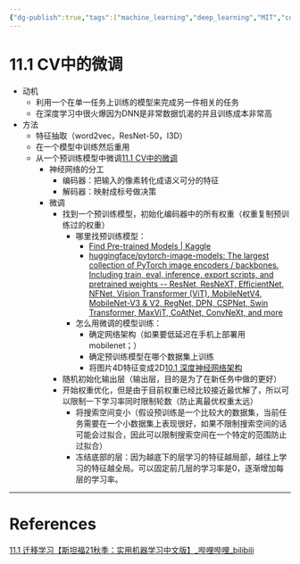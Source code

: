 ```yaml
---
{"dg-publish":true,"tags":["machine_learning","deep_learning","MIT","course"],"permalink":"/Inbox/study/人工智能/机器学习/MIT21秋课程/11.1 CV中的微调/","dgPassFrontmatter":true}
---
```




# 11.1 CV中的微调
- 动机
	- 利用一个在单一任务上训练的模型来完成另一件相关的任务
	- 在深度学习中很火爆因为DNN是非常数据饥渴的并且训练成本非常高
- 方法
	- 特征抽取（word2vec，ResNet-50，I3D）
	- 在一个模型中训练然后重用
	- 从一个预训练模型中微调[11.1 CV中的微调](11.1%20CV中的微调.md)
		- 神经网络的分工
			- 编码器：把输入的像素转化成语义可分的特征
			- 解码器：映射成标号做决策
		- 微调
			- 找到一个预训练模型，初始化编码器中的所有权重（权重复制预训练过的权重）
				- 哪里找预训练模型：
					- [Find Pre-trained Models | Kaggle](https://www.kaggle.com/models?tfhub-redirect=true)
					- [huggingface/pytorch-image-models: The largest collection of PyTorch image encoders / backbones. Including train, eval, inference, export scripts, and pretrained weights -- ResNet, ResNeXT, EfficientNet, NFNet, Vision Transformer (ViT), MobileNetV4, MobileNet-V3 & V2, RegNet, DPN, CSPNet, Swin Transformer, MaxViT, CoAtNet, ConvNeXt, and more](https://github.com/huggingface/pytorch-image-models)
				- 怎么用微调的模型训练：
					- 确定网络架构（如果要低延迟在手机上部署用mobilenet；）
					- 确定预训练模型在哪个数据集上训练
					- 将图片4D特征变成2D[10.1 深度神经网络架构](10.1%20深度神经网络架构.md)
			- 随机初始化输出层（输出层，目的是为了在新任务中做的更好）
			- 开始权重优化，但是由于目前权重已经比较接近最优解了，所以可以限制一下学习率同时限制轮数（防止离最优权重太远）
				- 将搜索空间变小（假设预训练是一个比较大的数据集，当前任务需要在一个小数据集上表现很好，如果不限制搜索空间的话可能会过拟合，因此可以限制搜索空间在一个特定的范围防止过拟合）
				- 冻结底部的层：因为越底下的层学习的特征越局部，越往上学习的特征越全局。可以固定前几层的学习率是0，逐渐增加每层的学习率。

---
# References
[11.1 迁移学习【斯坦福21秋季：实用机器学习中文版】_哔哩哔哩_bilibili](https://www.bilibili.com/video/BV1SL4y1t7ZL/?spm_id_from=333.1387.collection.video_card.click&vd_source=73a67190a2e14f51c71c0fa447f094aa)